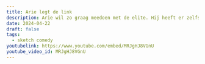 ```yaml
---
title: Arie legt de link
description: Arie wil zo graag meedoen met de elite. Hij heeft er zelfs een boek over geschreven.
date: 2024-04-22
draft: false
tags:
  - sketch comedy
youtubelink: https://www.youtube.com/embed/MRJgHJ8VGnU
youtube_video_id: MRJgHJ8VGnU
---
```


<!-- Content!

<iframe width="560" height="315" src="https://www.youtube.com/embed/MRJgHJ8VGnU" title="YouTube video player" frameborder="0" allow="accelerometer; autoplay; clipboard-write; encrypted-media; gyroscope; picture-in-picture; web-share" allowfullscreen></iframe>

End of content! -->

<!-- <iframe width="560" height="315" src="https://www.youtube.com/embed/MRJgHJ8VGnU?si=rLBZWObJQ4WONu4p" title="YouTube video player" frameborder="0" allow="accelerometer; autoplay; clipboard-write; encrypted-media; gyroscope; picture-in-picture; web-share" allowfullscreen></iframe> -->
